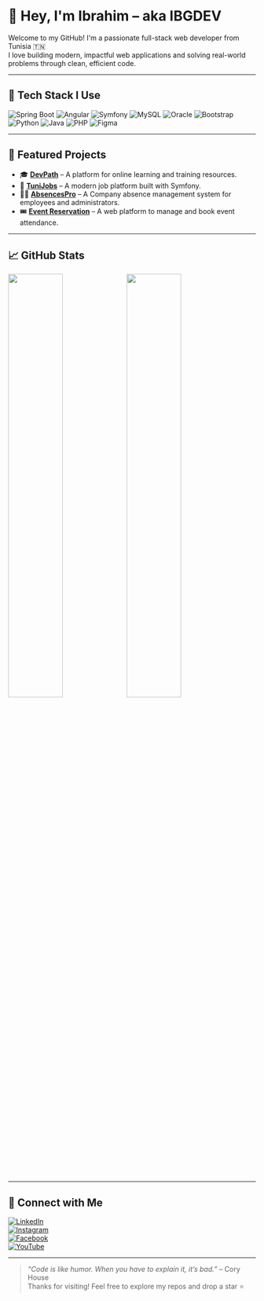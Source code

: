 # 👋 Hey, I'm Ibrahim – aka IBGDEV

Welcome to my GitHub! I'm a passionate full-stack web developer from Tunisia 🇹🇳  
I love building modern, impactful web applications and solving real-world problems through clean, efficient code.

---

## 🚀 Tech Stack I Use

![Spring Boot](https://img.shields.io/badge/SpringBoot-6DB33F?style=flat&logo=spring-boot&logoColor=white)
![Angular](https://img.shields.io/badge/Angular-DD0031?style=flat&logo=angular&logoColor=white)
![Symfony](https://img.shields.io/badge/Symfony-000000?style=flat&logo=symfony&logoColor=white)
![MySQL](https://img.shields.io/badge/MySQL-4479A1?style=flat&logo=mysql&logoColor=white)
![Oracle](https://img.shields.io/badge/Oracle_DB-F80000?style=flat&logo=oracle&logoColor=white)
![Bootstrap](https://img.shields.io/badge/Bootstrap-7952B3?style=flat&logo=bootstrap&logoColor=white)
![Python](https://img.shields.io/badge/Python-3776AB?style=flat&logo=python&logoColor=white)
![Java](https://img.shields.io/badge/Java-007396?style=flat&logo=java&logoColor=white)
![PHP](https://img.shields.io/badge/PHP-777BB4?style=flat&logo=php&logoColor=white)
![Figma](https://img.shields.io/badge/Figma-F24E1E?style=flat&logo=figma&logoColor=white)

---

## 📌 Featured Projects

- 🎓 [**DevPath**](https://github.com/ibgdev/devpath) – A platform for online learning and training resources.
- 💼 [**TuniJobs**](https://github.com/ibgdev/tunijobs) – A modern job platform built with Symfony.
- 🧑‍🏫 [**AbsencesPro**](https://github.com/ibgdev/abpro) – A Company absence management system for employees and administrators.
- 🎟️ [**Event Reservation**](https://github.com/ibgdev/event) – A web platform to manage and book event attendance.

---

## 📈 GitHub Stats

<p>
  <img src="https://github-readme-stats.vercel.app/api?username=ibgdev&show_icons=true&theme=radical" width="47%" />
  <img src="https://github-readme-stats.vercel.app/api/top-langs/?username=ibgdev&layout=compact&theme=radical" width="47%" />
</p>

---

## 📲 Connect with Me

[![LinkedIn](https://img.shields.io/badge/LinkedIn-blue?style=flat&logo=linkedin)](https://www.linkedin.com/in/ibrahim-ghorbali-981696287/)  
[![Instagram](https://img.shields.io/badge/Instagram-E4405F?style=flat&logo=instagram&logoColor=white)](https://www.instagram.com/ibrahimghorbeli/)  
[![Facebook](https://img.shields.io/badge/Facebook-1877F2?style=flat&logo=facebook&logoColor=white)](https://www.facebook.com/ibrahim.ghorbeli)  
[![YouTube](https://img.shields.io/badge/YouTube-FF0000?style=flat&logo=youtube&logoColor=white)](https://www.youtube.com/@IBGDEV)

---

> *“Code is like humor. When you have to explain it, it’s bad.”* – Cory House  
Thanks for visiting! Feel free to explore my repos and drop a star ⭐
